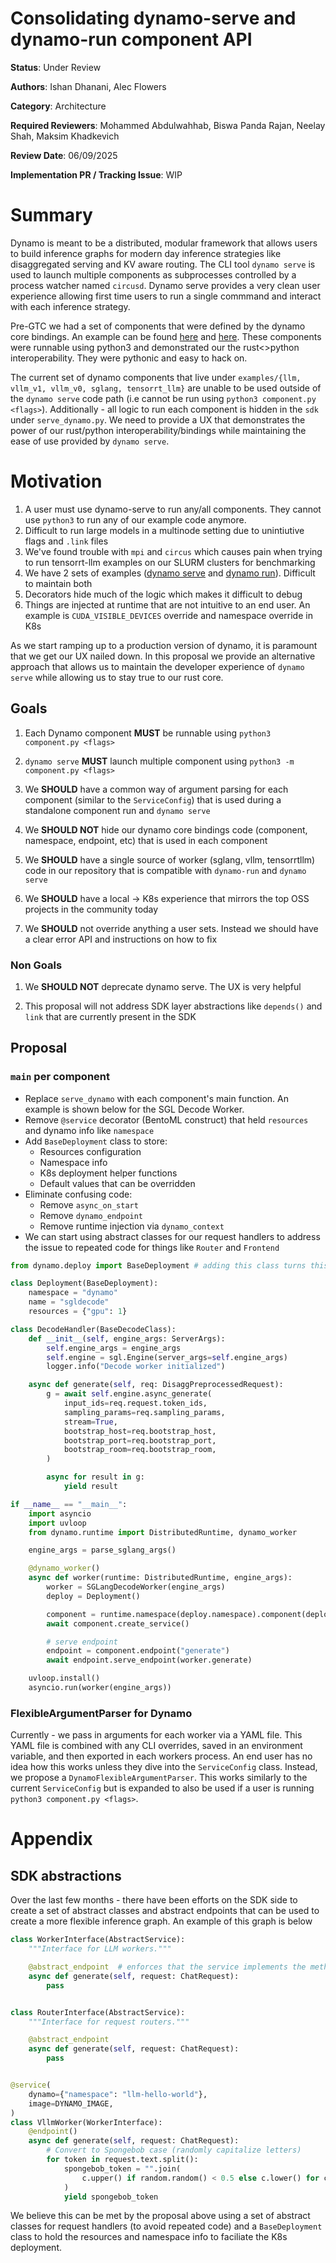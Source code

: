 # Consolidating dynamo-serve and dynamo-run component API

**Status**: Under Review

**Authors**: Ishan Dhanani, Alec Flowers

**Category**: Architecture

**Required Reviewers**: Mohammed Abdulwahhab, Biswa Panda Rajan, Neelay Shah, Maksim Khadkevich

**Review Date**: 06/09/2025

**Implementation PR / Tracking Issue**: WIP

# Summary

Dynamo is meant to be a distributed, modular framework that allows users to build inference graphs for modern day inference strategies like disaggregated serving and KV aware routing. The CLI tool `dynamo serve` is used to launch multiple components as subprocesses controlled by a process watcher named `circusd`. Dynamo serve provides a very clean user experience allowing first time users to run a single commmand and interact with each inference strategy.

Pre-GTC we had a set of components that were defined by the dynamo core bindings. An example can be found [here](https://github.com/dynamo-ai/dynamo/blob/main/examples/sglang/decode_worker.py) and [here](https://github.com/ai-dynamo/dynamo/blob/main/launch/dynamo-run/src/subprocess/sglang_inc.py). These components were runnable using python3 and demonstrated our the rust<>python interoperability. They were pythonic and easy to hack on.

The current set of dynamo components that live under `examples/{llm, vllm_v1, vllm_v0, sglang, tensorrt_llm}` are unable to be used outside of the `dynamo serve` code path (i.e cannot be run using `python3 component.py <flags>`). Additionally - all logic to run each component is hidden in the `sdk` under `serve_dynamo.py`. We need to provide a UX that demonstrates the power of our rust/python interoperability/bindings while maintaining the ease of use provided by `dynamo serve`.

# Motivation

1. A user must use dynamo-serve to run any/all components. They cannot use `python3` to run any of our example code anymore.
2. Difficult to run large models in a multinode setting due to unintiutive flags and `.link` files
3. We've found trouble with `mpi` and `circus` which causes pain when trying to run tensorrt-llm examples on our SLURM clusters for benchmarking
4. We have 2 sets of examples ([dynamo serve](https://github.com/ai-dynamo/dynamo/blob/main/examples/sglang/components/worker.py) and [dynamo run](https://github.com/ai-dynamo/dynamo/blob/main/launch/dynamo-run/src/subprocess/sglang_inc.py)). Difficult to maintain both
5. Decorators hide much of the logic which makes it difficult to debug
6. Things are injected at runtime that are not intuitive to an end user. An example is `CUDA_VISIBLE_DEVICES` override and namespace override in K8s

As we start ramping up to a production version of dynamo, it is paramount that we get our UX nailed down. In this proposal we provide an alternative approach that allows us to maintain the developer experience of `dynamo serve` while allowing us to stay true to our rust core.

## Goals

1. Each Dynamo component **MUST** be runnable using `python3 component.py <flags>`

2. `dynamo serve` **MUST** launch multiple component using `python3 -m component.py <flags>`

3. We **SHOULD** have a common way of argument parsing for each component (similar to the `ServiceConfig`) that is used during a standalone component run and `dynamo serve`

4. We **SHOULD NOT** hide our dynamo core bindings code (component, namespace, endpoint, etc) that is used in each component

5. We **SHOULD** have a single source of worker (sglang, vllm, tensorrtllm) code in our repository that is compatible with `dynamo-run` and `dynamo serve`

6. We **SHOULD** have a local -> K8s experience that mirrors the top OSS projects in the community today

7. We **SHOULD** not override anything a user sets. Instead we should have a clear error API and instructions on how to fix

### Non Goals

1. We **SHOULD NOT** deprecate dynamo serve. The UX is very helpful

2. This proposal will not address SDK layer abstractions like `depends()` and `link` that are currently present in the SDK

## Proposal

### `main` per component

- Replace `serve_dynamo` with each component's main function. An example is shown below for the SGL Decode Worker.
- Remove `@service` decorator (BentoML construct) that held `resources` and dynamo info like `namespace`
- Add `BaseDeployment` class to store:
  - Resources configuration
  - Namespace info
  - K8s deployment helper functions
  - Default values that can be overridden
- Eliminate confusing code:
  - Remove `async_on_start`
  - Remove `dynamo_endpoint`
  - Remove runtime injection via `dynamo_context`
- We can start using abstract classes for our request handlers to address the issue to repeated code for things like `Router` and `Frontend`

```python
from dynamo.deploy import BaseDeployment # adding this class turns this into a valid deployment

class Deployment(BaseDeployment):
    namespace = "dynamo"
    name = "sgldecode"
    resources = {"gpu": 1}

class DecodeHandler(BaseDecodeClass):
    def __init__(self, engine_args: ServerArgs):
        self.engine_args = engine_args
        self.engine = sgl.Engine(server_args=self.engine_args)
        logger.info("Decode worker initialized")

    async def generate(self, req: DisaggPreprocessedRequest):
        g = await self.engine.async_generate(
            input_ids=req.request.token_ids,
            sampling_params=req.sampling_params,
            stream=True,
            bootstrap_host=req.bootstrap_host,
            bootstrap_port=req.bootstrap_port,
            bootstrap_room=req.bootstrap_room,
        )

        async for result in g:
            yield result

if __name__ == "__main__":
    import asyncio
    import uvloop
    from dynamo.runtime import DistributedRuntime, dynamo_worker

    engine_args = parse_sglang_args()

    @dynamo_worker()
    async def worker(runtime: DistributedRuntime, engine_args):
        worker = SGLangDecodeWorker(engine_args)
        deploy = Deployment()

        component = runtime.namespace(deploy.namespace).component(deploy.name)
        await component.create_service()

        # serve endpoint
        endpoint = component.endpoint("generate")
        await endpoint.serve_endpoint(worker.generate)

    uvloop.install()
    asyncio.run(worker(engine_args))
```

### FlexibleArgumentParser for Dynamo

Currently - we pass in arguments for each worker via a YAML file. This YAML file is combined with any CLI overrides, saved in an environment variable, and then exported in each workers process. An end user has no idea how this works unless they dive into the `ServiceConfig` class. Instead, we propose a `DynamoFlexibleArgumentParser`. This works similarly to the current `ServiceConfig` but is expanded to also be used if a user is running `python3 component.py <flags>`.

# Appendix

## SDK abstractions

Over the last few months - there have been efforts on the SDK side to create a set of abstract classes and abstract endpoints that can be used to create a more flexible inference graph. An example of this graph is below

```python
class WorkerInterface(AbstractService):
    """Interface for LLM workers."""

    @abstract_endpoint  # enforces that the service implements the method, but also that it is properly decorated
    async def generate(self, request: ChatRequest):
        pass


class RouterInterface(AbstractService):
    """Interface for request routers."""

    @abstract_endpoint
    async def generate(self, request: ChatRequest):
        pass


@service(
    dynamo={"namespace": "llm-hello-world"},
    image=DYNAMO_IMAGE,
)
class VllmWorker(WorkerInterface):
    @endpoint()
    async def generate(self, request: ChatRequest):
        # Convert to Spongebob case (randomly capitalize letters)
        for token in request.text.split():
            spongebob_token = "".join(
                c.upper() if random.random() < 0.5 else c.lower() for c in token
            )
            yield spongebob_token
```

We believe this can be met by the proposal above using a set of abstract classes for request handlers (to avoid repeated code) and a `BaseDeployment` class to hold the resources and namespace info to faciliate the K8s deployment.
